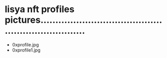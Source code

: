# lisya nft profiles pictures....................................................................
- 0xprofile.jpg
- 0xprofile1.jpg
